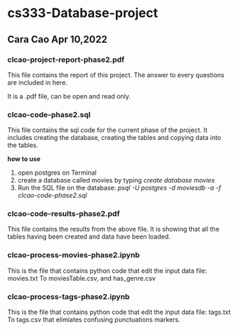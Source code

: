 # cs333-Database-project
## Cara Cao Apr 10,2022 

### clcao-project-report-phase2.pdf

This file contains the report of this project. The answer to every questions are included in here. 

It is a .pdf file, can be open and read only.

### clcao-code-phase2.sql

This file contains the sql code for the current phase of the project. 
It includes creating the database, creating the tables and copying data into the tables.

**how to use**

1. open postgres on Terminal
2. create a database called movies by typing *create database movies*
3. Run the SQL file on the database:
	*psql -U postgres -d moviesdb -a -f clcao-code-phase2.sql*


### clcao-code-results-phase2.pdf

This file contains the results from the above file. It is showing that all the tables having been created and data have been loaded.

### clcao-process-movies-phase2.ipynb

This is the file that contains python code that edit the input data file: movies.txt 
To moviesTable.csv, and has_genre.csv

### clcao-process-tags-phase2.ipynb

This is the file that contains python code that edit the input data file: tags.txt
To tags.csv that elimiates confusing punctuations markers. 
